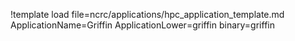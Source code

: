 !template load file=ncrc/applications/hpc_application_template.md ApplicationName=Griffin ApplicationLower=griffin binary=griffin
